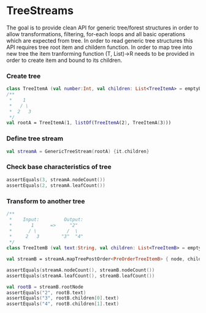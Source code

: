 # TreeStreams
The goal is to provide clean API for generic tree/forest structures in order to allow transformations, filtering, for-each loops and all basic operations which are expected from tree. In order to read generic tree structures this API requires tree root item and childern function. In order to map tree<T> into new tree<R> the item tranforming function (T, List<R>)->R needs to be provided in order to create item and bound to its children.
 
### Create tree

```kotlin
class TreeItemA (val number:Int, val children: List<TreeItemA> = emptyList())
/**
 *    1     
 *   / \
 *  2   3
 */
val rootA = TreeItemA(1, listOf(TreeItemA(2), TreeItemA(3)))
```

### Define tree stream

```kotlin
val streamA = GenericTreeStream(rootA) {it.children}
```

### Check base characteristics of tree

```kotlin
assertEquals(3, streamA.nodeCount())
assertEquals(2, streamA.leafCount())
```

### Transform to another tree
```kotlin
/**
 *    Input:         Output:
 *       1      =>     "2"
 *      / \           /  \
 *     2   3        "3"  "4"
 */
class TreeItemB (val text:String, val children: List<TreeItemB> = emptyList())

val streamB = streamA.mapTreePostOrder<PreOrderTreeItemB> { node, children ->  PreOrderTreeItemB("${node.number + 1}", children) }.toStream { it.children }

assertEquals(streamA.nodeCount(), streamB.nodeCount())
assertEquals(streamA.leafCount(), streamB.leafCount())

val rootB = streamB.rootNode
assertEquals("2", rootB.text)
assertEquals("3", rootB.children[0].text)
assertEquals("4", rootB.children[1].text)    
```
